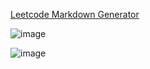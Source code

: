 [Leetcode Markdown Generator](https://leetcodemarkdowngenerator.streamlit.app/)

![image](https://hackmd.io/_uploads/Hkw0298OR.png)

![image](https://hackmd.io/_uploads/BkmFpcUd0.png)
